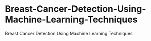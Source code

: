 # Breast-Cancer-Detection-Using-Machine-Learning-Techniques
Breast Cancer Detection Using Machine Learning Techniques

